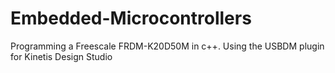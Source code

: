 # Embedded-Microcontrollers
Programming a Freescale FRDM-K20D50M in c++.
Using the USBDM plugin for Kinetis Design Studio
